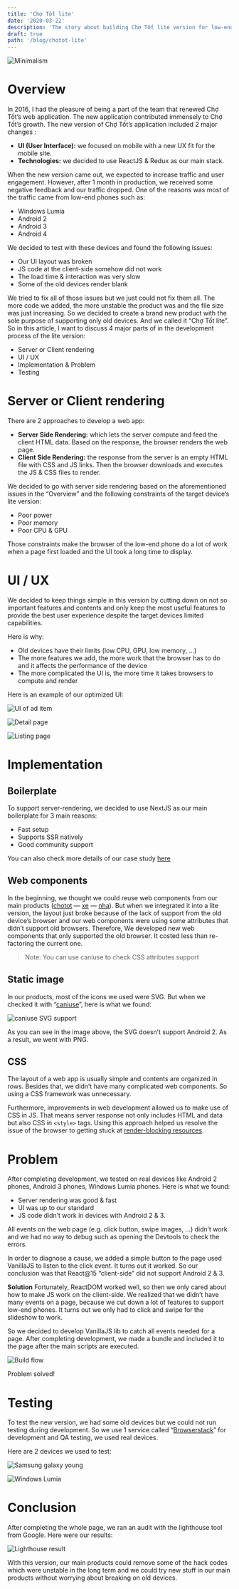 ```yaml
---
title: 'Chợ Tốt lite'
date: '2020-03-22'
description: 'The story about building Chợ Tốt lite version for low-end devices'
draft: true
path: '/blog/chotot-lite'
---
```


![Minimalism](https://miro.medium.com/max/7000/1*xrlv9agtvdL3KJtKK3WbZQ.jpeg)

# Overview

In 2016, I had the pleasure of being a part of the team that renewed Chợ Tốt’s web application. The new application contributed immensely to Chợ Tốt’s growth. The new version of Chợ Tốt’s application included 2 major changes :

- **UI (User Interface):** we focused on mobile with a new UX fit for the mobile site.
- **Technologies:** we decided to use ReactJS & Redux as our main stack.

When the new version came out, we expected to increase traffic and user engagement. However, after 1 month in production, we received some negative feedback and our traffic dropped. One of the reasons was most of the traffic came from low-end phones such as:

- Windows Lumia
- Android 2
- Android 3
- Android 4

We decided to test with these devices and found the following issues:

- Our UI layout was broken
- JS code at the client-side somehow did not work
- The load time & interaction was very slow
- Some of the old devices render blank

We tried to fix all of those issues but we just could not fix them all. The more code we added, the more unstable the product was and the file size was just increasing. So we decided to create a brand new product with the sole purpose of supporting only old devices. And we called it “Chợ Tốt lite”. So in this article, I want to discuss 4 major parts of in the development process of the lite version:

- Server or Client rendering
- UI / UX
- Implementation & Problem
- Testing

# Server or Client rendering

There are 2 approaches to develop a web app:

- **Server Side Rendering:** which lets the server compute and feed the client HTML data. Based on the response, the browser renders the web page.
- **Client Side Rendering:** the response from the server is an empty HTML file with CSS and JS links. Then the browser downloads and executes the JS & CSS files to render.

We decided to go with server side rendering based on the aforementioned issues in the “Overview” and the following constraints of the target device’s lite version:

- Poor power
- Poor memory
- Poor CPU & GPU

Those constraints make the browser of the low-end phone do a lot of work when a page first loaded and the UI took a long time to display.

# UI / UX

We decided to keep things simple in this version by cutting down on not so important features and contents and only keep the most useful features to provide the best user experience despite the target devices limited capabilities.

Here is why:

- Old devices have their limits (low CPU, GPU, low memory, …)
- The more features we add, the more work that the browser has to do and it affects the performance of the device
- The more complicated the UI is, the more time it takes browsers to compute and render

Here is an example of our optimized UI:

![UI of ad item](https://miro.medium.com/max/1536/1*1i7BdBOxdEYBgKZQ9NxO1Q.png)

![Detail page](https://miro.medium.com/max/1772/1*9srzXdLiLiLjRXA46VRqrQ.png)

![Listing page](https://miro.medium.com/max/1744/1*A2Mf_mnIisWTTMe4x66YnQ.png)

# Implementation

## Boilerplate

To support server-rendering, we decided to use NextJS as our main boilerplate for 3 main reasons:

- Fast setup
- Supports SSR natively
- Good community support

You can also check more details of our case study [here](https://medium.com/chotot/next-js-at-chotot-ca9c1520f436)

## Web components

In the beginning, we thought we could reuse web components from our main products ([chotot](https://www.chotot.com/) — [xe](https://xe.chotot.com/) — [nha](https://nha.chotot.com/)). But when we integrated it into a lite version, the layout just broke because of the lack of support from the old device’s browser and our web components were using some attributes that didn’t support old browsers. Therefore, We developed new web components that only supported the old browser. It costed less than re-factoring the current one.

> Note: You can use caniuse to check CSS attributes support

## Static image

In our products, most of the icons we used were SVG. But when we checked it with “[caniuse](https://caniuse.com/)”, here is what we found:

![caniuse SVG support](https://miro.medium.com/max/4712/1*6NJDkSVYgTzOBZHAu9FjrA.png)

As you can see in the image above, the SVG doesn’t support Android 2. As a result, we went with PNG.

## CSS

The layout of a web app is usually simple and contents are organized in rows. Besides that, we didn’t have many complicated web components. So using a CSS framework was unnecessary.

Furthermore, improvements in web development allowed us to make use of CSS in JS. That means server response not only includes HTML and data but also CSS in `<style>` tags. Using this approach helped us resolve the issue of the browser to getting stuck at [render-blocking resources](https://developers.google.com/web/fundamentals/performance/critical-rendering-path/render-blocking-css).

# Problem

After completing development, we tested on real devices like Android 2 phones, Android 3 phones, Windows Lumia phones. Here is what we found:

- Server rendering was good & fast
- UI was up to our standard
- JS code didn’t work in devices with Android 2 & 3.

All events on the web page (e.g. click button, swipe images, …) didn’t work and we had no way to debug such as opening the Devtools to check the errors.

In order to diagnose a cause, we added a simple button to the page used VanillaJS to listen to the click event. It turns out it worked. So our conclusion was that React@15 “client-side” did not support Android 2 & 3.

**Solution**
Fortunately, ReactDOM worked well, so then we only cared about how to make JS work on the client-side. We realized that we didn’t have many events on a page, because we cut down a lot of features to support low-end phones. It turns out we only had to click and swipe for the slideshow to work.

So we decided to develop VanillaJS lib to catch all events needed for a page. After completing development, we made a bundle and included it to the page after the main scripts are executed.

![Build flow](https://miro.medium.com/max/4426/1*30vaN0UE2zVvVdadmsgawQ.png)

Problem solved!

# Testing

To test the new version, we had some old devices but we could not run testing during development. So we use 1 service called “[Browserstack](https://www.browserstack.com/)” for development and QA testing, we used real devices.

Here are 2 devices we used to test:

![Samsung galaxy young](https://miro.medium.com/max/698/1*yEf9U8XACh1VymlcO8tz5A.jpeg)

![Windows Lumia](https://miro.medium.com/max/1280/1*3-dPkvFNn-h9_sok98jeag.jpeg)

# Conclusion

After completing the whole page, we ran an audit with the lighthouse tool from Google. Here were our results:

![Lighthouse result](https://miro.medium.com/max/3388/1*7sqUZXYKenzBI4ocvuq5pw.png)

With this version, our main products could remove some of the hack codes which were unstable in the long term and we could try new stuff in our main products without worrying about breaking on old devices.
